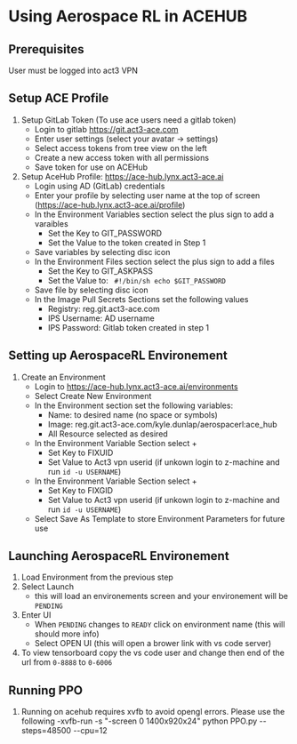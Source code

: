 # Using Aerospace RL in ACEHUB

## Prerequisites
User must be logged into act3 VPN

## Setup ACE Profile
1.	Setup GitLab Token (To use ace users need a gitlab token)
    - Login to gitlab https://git.act3-ace.com
    - Enter user settings (select your avatar -> settings)
    - Select access tokens from tree view on the left
    - Create a new access token with all permissions
    - Save token for use on ACEHub 
2. Setup AceHub Profile: https://ace-hub.lynx.act3-ace.ai
    -	Login using AD (GitLab) credentials
    - Enter your profile by selecting user name at the top of screen (https://ace-hub.lynx.act3-ace.ai/profile)
    - In the Environment Variables section select the plus sign to add a varaibles
      - Set the Key to GIT_PASSWORD
      - Set the Value to the token created in Step 1
    - Save variables by selecting disc icon
    - In the Environment Files section select the plus sign to add a files
      - Set the Key to GIT_ASKPASS
      - Set the Value to:
        <code>
        #!/bin/sh
        echo $GIT_PASSWORD
        </code>
    - Save file by selecting disc icon
    - In the Image Pull Secrets Sections set the following values
      - Registry: reg.git.act3-ace.com
      - IPS Username: AD username
      - IPS Password: Gitlab token created in step 1

## Setting up AerospaceRL Environement
1. Create an Environment
    - Login to https://ace-hub.lynx.act3-ace.ai/environments
    - Select Create New Environment
    - In the Environment section set the following variables:
      - Name: to desired name (no space or symbols)
      - Image: reg.git.act3-ace.com/kyle.dunlap/aerospacerl:ace_hub
      - All Resource selected as desired
    - In the Environment Variable Section select + 
       - Set Key to FIXUID
       - Set Value to Act3 vpn userid (if unkown login to z-machine and run `id -u USERNAME`)
    - In the Environment Variable Section select + 
       - Set Key to FIXGID
       - Set Value to Act3 vpn userid (if unkown login to z-machine and run `id -u USERNAME`)
    - Select Save As Template to store Environment Parameters for future use

## Launching AerospaceRL Environement
1. Load Environment from the previous step
2. Select Launch 
    - this will load an environements screen and your environement will be `PENDING`
3. Enter UI 
    - When `PENDING` changes to `READY` click on environment name (this will should more info)
    - Select OPEN UI (this will open a brower link with vs code server)
4. To view tensorboard copy the vs code user and change then end of the url from `0-8888` to `0-6006`

## Running PPO
1. Running on acehub requires xvfb to avoid opengl errors. Please use the following
    -xvfb-run -s "-screen 0 1400x920x24" python PPO.py --steps=48500  --cpu=12